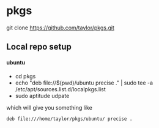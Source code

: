 pkgs
====


git clone https://github.com/taylor/pkgs.git

## Local repo setup

#### ubuntu

 * cd pkgs
 * echo "deb file://$(pwd)/ubuntu precise ."  | sudo tee -a /etc/apt/sources.list.d/localpkgs.list
 * sudo aptitude udpate

which will give you something like

```deb file:///home/taylor/pkgs/ubuntu/ precise .```

